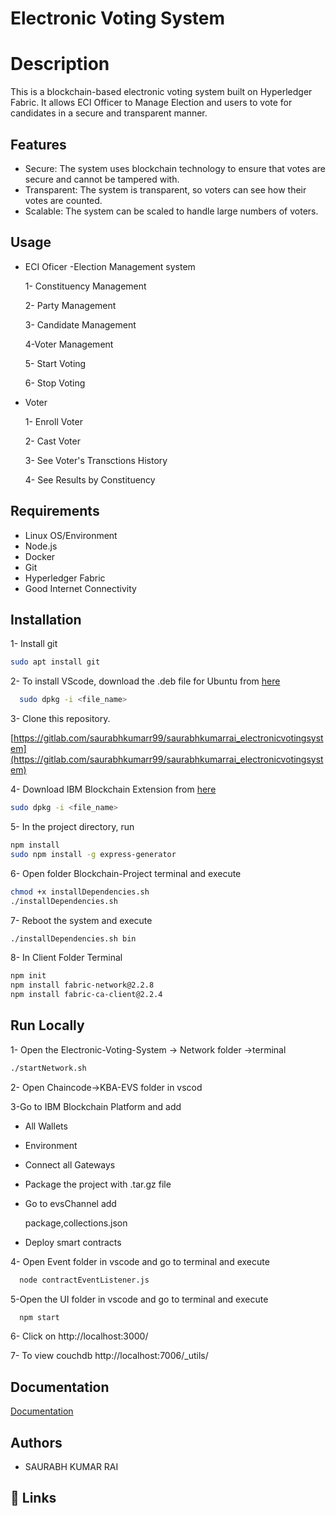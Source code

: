 # Electronic Voting System


# Description
This is a blockchain-based electronic voting system built on Hyperledger Fabric. It allows ECI Officer to Manage Election and users to vote for candidates in a secure and transparent manner.


## Features

- Secure: The system uses blockchain technology to ensure that votes are secure and cannot be tampered with.
- Transparent: The system is transparent, so voters can see how their votes are counted.
- Scalable: The system can be scaled to handle large numbers of voters.


## Usage

- ECI Oficer -Election Management system

  1- Constituency Management
   
  2- Party Management

  3- Candidate Management

  4-Voter Management

  5- Start Voting

  6- Stop Voting

- Voter

  1- Enroll Voter

  2- Cast Voter

  3- See Voter's Transctions History

  4- See Results by Constituency



## Requirements

- Linux OS/Environment
- Node.js
- Docker
- Git
- Hyperledger Fabric
- Good Internet Connectivity


## Installation

1- Install git

```bash
sudo apt install git
```


2- To install VScode, download the .deb file for Ubuntu from 
[here](https://code.visualstudio.com/download)

```bash
  sudo dpkg -i <file_name>
```
3- Clone this repository.


[https://gitlab.com/saurabhkumarr99/saurabhkumarrai_electronicvotingsystem](https://gitlab.com/saurabhkumarr99/saurabhkumarrai_electronicvotingsystem)



4- Download IBM Blockchain Extension from
[here](https://gitlab.com/CHF_KBA/kba_chf_ibmblockchainplatformextension_vscode/-/raw/main/ibm-blockchain-platform-2.0.8.vsix?inline=false)

```bash
sudo dpkg -i <file_name>
```  

5- In the project directory, run 
```bash
npm install
sudo npm install -g express-generator
```  

6- Open folder Blockchain-Project terminal and
execute
```bash
chmod +x installDependencies.sh
./installDependencies.sh
```  

7- Reboot the system and execute
```bash
./installDependencies.sh bin
``` 

8- In Client Folder Terminal
```bash
npm init
npm install fabric-network@2.2.8
npm install fabric-ca-client@2.2.4
``` 
## Run Locally

1- Open the Electronic-Voting-System -> 
Network folder ->terminal

```bash
./startNetwork.sh
``` 

2- Open Chaincode->KBA-EVS folder in vscod

3-Go to IBM Blockchain Platform and add

- All Wallets
- Environment
- Connect all Gateways
- Package the project with .tar.gz file
- Go to evsChannel add

  package,collections.json

- Deploy smart contracts

4- Open Event folder in vscode and go to terminal and execute
```bash
  node contractEventListener.js
```

5-Open the UI folder in vscode and go to terminal and execute
```bash
  npm start
```

6- Click on http://localhost:3000/

7- To view couchdb http://localhost:7006/_utils/


## Documentation

[Documentation](https://gitlab.com/saurabhkumarr99/saurabhkumarrai_electronicvotingsystem/-/blob/main/ElectronicVotingSystemDoc.pdf)


## Authors

- SAURABH KUMAR RAI


## 🔗 Links

